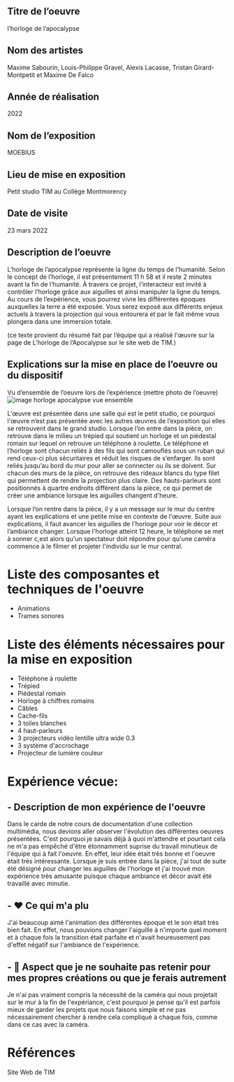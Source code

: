 ## Titre de l’oeuvre
l’horloge de l’apocalypse

## Nom des artistes
Maxime Sabourin, Louis-Philippe Gravel, Alexis Lacasse, Tristan Girard-Montpetit et Maxime De Falco

## Année de réalisation
2022

## Nom de l’exposition

MOEBIUS

## Lieu de mise en exposition

Petit studio TIM au Collège Montmorency

## Date de visite
23 mars 2022

## Description de l’oeuvre

L’horloge de l’apocalypse représente la ligne du temps de l’humanité. Selon le concept de l’horloge, il est présentement 11 h 58 et il reste 2 minutes avant la fin de l’humanité. À travers ce projet, l’interacteur est invité à contrôler l’horloge grâce aux aiguilles et ainsi manipuler la ligne du temps. Au cours de l’expérience, vous pourrez vivre les différentes époques auxquelles la terre a été exposée. Vous serez exposé aux différents enjeux actuels à travers la projection qui vous entourera et par le fait même vous plongera dans une immersion totale. 

(ce texte provient du résumé fait par l’équipe qui a réalisé l'œuvre sur la page de L’horloge de l’Apocalypse sur le site web de TIM.)

## Explications sur la mise en place de l’oeuvre ou du dispositif

Vu d’ensemble de l’oeuvre lors de l’expérience 
(mettre photo de l’oeuvre)
![image horloge apocalypse vue ensemble](medias/GitHub_horloge_apocalypse_vue_ensemble.jpg)

L'œuvre est présentée dans une salle qui est le petit studio, ce pourquoi l'œuvre n’est pas présentée avec les autres œuvres de l’exposition qui elles se retrouvent dans le grand studio. Lorsque l’on entre dans la pièce, on retrouve dans le milieu un trépied qui soutient un horloge et un piédestal romain sur lequel on retrouve un téléphone à roulette. Le téléphone et l’horloge sont chacun reliés à des fils qui sont camouflés sous un ruban qui rend ceux-ci plus sécuritaires et réduit les risques de s’enfarger. Ils sont reliés jusqu’au bord du mur pour aller se connecter ou ils se doivent. Sur chacun des murs de la pièce, on retrouve des rideaux blancs du type filet qui permettent de rendre la projection plus claire. Des hauts-parleurs sont positionnés à quartre endroits différent dans la pièce, ce qui permet de créer une ambiance lorsque les aiguilles changent d'heure.

Lorsque l’on rentre dans la pièce, il y a un message sur le mur du centre ayant les explications et une petite mise en contexte de l'œuvre. Suite aux explications, il faut avancer les aiguilles de l'horloge pour voir le décor et l’ambiance changer. Lorsque l'horloge atteint 12 heure, le téléphone se met à sonner c,est alors qu'un spectateur doit répondre pour qu'une caméra commence à le filmer et projeter l'individu sur le mur central.

# Liste des composantes et techniques de l'oeuvre

- Animations
- Trames sonores

# Liste des éléments nécessaires pour la mise en exposition

- Téléphone à roulette
- Trépied
- Piédestal romain
- Horloge à chiffres romains
- Câbles 
- Cache-fils
- 3 toiles blanches
- 4 haut-parleurs
- 3 projecteurs vidéo lentille ultra wide 0.3
- 3 système d'accrochage
- Projecteur de lumière couleur

# Expérience vécue:
## - Description de mon expérience de l'oeuvre

Dans le carde de notre cours de documentation d'une collection multimédia, nous devions aller observer l'évolution des différentes oeuvres présentées. C'est pourquoi je savais déjà à quoi m'attendre et pourtant cela ne m'a pas empêché d'être étonnamment suprise du travail minutieux de l'équipe qui à fait l'oeuvre. En effet, leur idée était très bonne et l'oeuvre était très intéressante. Lorsque je suis entrée dans la pièce, j'ai tout de suite été désigné pour changer les aiguilles de l'horloge et j'ai trouvé mon expérience très amusante puisque chaque ambiance et décor avait été travaillé avec minutie.

## - ❤️ Ce qui m'a plu

J'ai beaucoup aimé l'animation des différentes époque et le son était très bien fait. En effet, nous pouvions changer l'aiguille à n'importe quel moment et à chaque fois la transition était parfaite et n'avait heureusement pas d'effet négatif sur l'ambiance de l'expérience.

## - 🤔 Aspect que je ne souhaite pas retenir pour mes propres créations ou que je ferais autrement

Je n'ai pas vraiment compris la nécessité de la caméra qui nous projetait sur le mur à la fin de l'expériance, c'est pourquoi je pense qu'il est parfois mieux de garder les projets que nous faisons simple et ne pas nécessairement chercher à rendre cela compliqué à chaque fois, comme dans ce cas avec la caméra.

# Références 

Site Web de TIM
